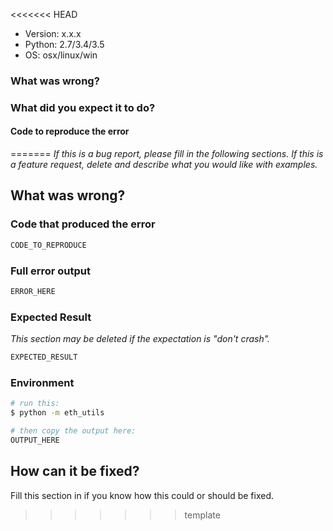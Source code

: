 <<<<<<< HEAD
* Version: x.x.x
* Python: 2.7/3.4/3.5
* OS: osx/linux/win


### What was wrong?



### What did you expect it to do?



#### Code to reproduce the error
=======
 _If this is a bug report, please fill in the following sections.
If this is a feature request, delete and describe what you would like with examples._

## What was wrong?

### Code that produced the error

```py
CODE_TO_REPRODUCE 
```

### Full error output 

```sh
ERROR_HERE 
```

### Expected Result

_This section may be deleted if the expectation is "don't crash"._

```sh
EXPECTED_RESULT
``` 

### Environment

```sh
# run this:
$ python -m eth_utils

# then copy the output here:
OUTPUT_HERE
``` 

## How can it be fixed?

Fill this section in if you know how this could or should be fixed.
>>>>>>> template
